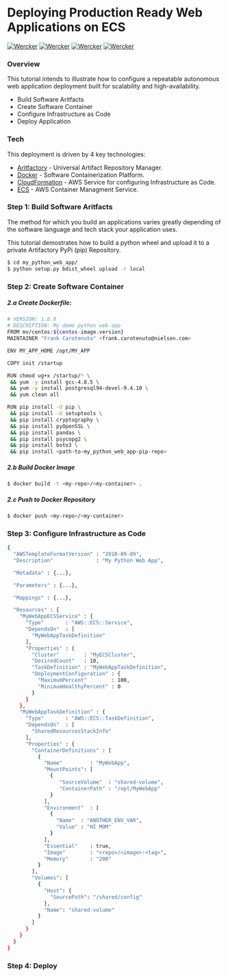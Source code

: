 # Deploying Production Ready Web Applications on ECS
[]()
[![Wercker](https://img.shields.io/badge/open-100%-green.svg)](https://drive.google.com/file/d/0B8XKepQ4JSPxRU9ITGItX19kUjg/view) [![Wercker](https://img.shields.io/badge/connected-100%-orange.svg)](https://drive.google.com/file/d/0B8XKepQ4JSPxRU9ITGItX19kUjg/view) [![Wercker](https://img.shields.io/badge/useful-100%-yellow.svg)](https://drive.google.com/file/d/0B8XKepQ4JSPxRU9ITGItX19kUjg/view) [![Wercker](https://img.shields.io/badge/personal-100%-blue.svg)](https://drive.google.com/file/d/0B8XKepQ4JSPxRU9ITGItX19kUjg/view)

### Overview
This tutorial intends to illustrate how to configure a repeatable autonomous web application deployment built for scalability and high-availability.

  - Build Software Aritfacts
  - Create Software Container
  - Configure Infrastructure as Code
  - Deploy Application

### Tech

This deployment is driven by 4 key technologies:

* [Aritfactory](https://www.jfrog.com/artifactory/) - Universal Artifact Repository Manager.
* [Docker](https://docs.docker.com/) - Software Containerization Platform.
* [CloudFormation](https://aws.amazon.com/cloudformation/) - AWS Service for configuring Infrastructure as Code.
* [ECS](https://aws.amazon.com/ecs/) - AWS Container Managment Service.

### Step 1: Build Software Aritfacts

The method for which you build an applications varies greatly depending of the software language and tech stack your application uses.

This tutorial demostrates how to build a python wheel and upload it to a private Artifactory PyPi (pip) Repository.

```sh
$ cd my_python_web_app/
$ python setup.py bdist_wheel upload -r local
```

### Step 2: Create Software Container

##### 2.a Create Dockerfile:
[]()
```sh
# VERSION: 1.0.0
# DESCRIPTION: My demo python web app
FROM mv/centos:${centos-image.version}
MAINTAINER "Frank Carotenuto" <frank.carotenuto@nielsen.com>

ENV MY_APP_HOME /opt/MY_APP

COPY init /startup

RUN chmod ug+x /startup/* \
 && yum -y install gcc-4.8.5 \
 && yum -y install postgresql94-devel-9.4.10 \
 && yum clean all

RUN pip install -U pip \
 && pip install -U setuptools \
 && pip install cryptography \
 && pip install pyOpenSSL \
 && pip install pandas \
 && pip install psycopg2 \
 && pip install boto3 \
 && pip install <path-to-my_python_web_app-pip-repo>
```

#####  2.b Build Docker Image
[]()
```sh
$ docker build -t <my-repo>/<my-container> .
```
##### 2.c Push to Docker Repository
[]()
```sh
$ docker push <my-repo>/<my-container>
```
### Step 3: Configure Infrastructure as Code

```sh
{
  "AWSTemplateFormatVersion" : "2010-09-09",
  "Description"              : "My Python Web App",

  "Metadata" : {...},

  "Parameters" : {...},

  "Mappings" : {...},

  "Resources" : {
    "MyWebAppECSService" : {
      "Type"       : "AWS::ECS::Service",
      "DependsOn"  : [
        "MyWebAppTaskDefinition"
      ],
      "Properties" : {
        "Cluster"        : "MyECSCluster",
        "DesiredCount"   : 10,
        "TaskDefinition" : "MyWebAppTaskDefinition",
        "DeploymentConfiguration" : {
          "MaximumPercent"        : 100,
          "MinimumHealthyPercent" : 0
        }
      }
    },
    "MyWebAppTaskDefinition" : {
      "Type"       : "AWS::ECS::TaskDefinition",
      "DependsOn"  : [
        "SharedResourcesStackInfo"
      ],
      "Properties" : {
        "ContainerDefinitions" : [
          {
            "Name"         : "MyWebApp",
            "MountPoints": [
              {
                 "SourceVolume"  : "shared-volume",
                 "ContainerPath" : "/opt/MyWebApp"
              }
            ],
            "Environment"  : [
              {
                "Name"  : "ANOTHER_ENV_VAR",
                "Value" : "HI MOM"
              }
            ],
            "Essential"    : true,
            "Image"        : "<repo>/<image>:<tag>",
            "Memory"       : "200"
          }
        ],
        "Volumes": [
          {
            "Host": {
              "SourcePath": "/shared/config"
            },
            "Name": "shared-volume"
          }
        ]
      }
    }
  }
}
```

### Step 4: Deploy
